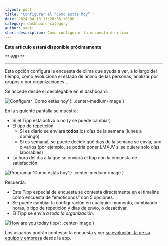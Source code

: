 ```yaml
---
layout: post
title: "Configurar el “Como estás hoy” "
date: 2024-04-13 11:28:38 +0100
category: dashboard-category
author: santi
short-description: Como configurar la encuesta de clima.
---
```


**Este articulo estará disponible próximamente**

** WIP **

---

Esta opción configura la encuesta de clima que ayuda a ver, a lo largo del tiempo, como evoluciona el estado de ánimo de las personas, analizar por grupos o por organizaciones… 

Se accede desde el desplegable en el dashboard: 

![Configurar 'Como estás hoy'](/assets/hayt-menu.png "Configurar 'Como estás hoy'"){: .center-medium-image }

En la siguiente pantalla se muestra: 

* Si el Tipp está activo o no (y se puede cambiar) 
* El tipo de repetición 
  * Si es diario se enviará **todos** los días de la semana (lunes a domingo) 
  * Si es semanal, se puede decidir qué días de la semana se envía, uno o varios (por ejemplo, se podría poner LMXJV si se quiere solo días laborables) 
* La hora del día a la que se enviará el tipp con la encuesta de satisfacción

![Programar 'Como estás hoy'](/assets/hayt-schedule.png "Programar 'Como estás hoy'"){: .center-medium-image }

Recuerda: 

* Este Tipp especial de encuesta se contesta directamente en el timeline como encuesta de “emoticonos” con 5 opciones. 
* Se puede cambiar la configuración en cualquier momento, cambiando horas, o tipo de repetición y días de envío, o desactivar.
* El Tipp se envía *a toda la organización*.

![How are you today tipp](/assets/hayt.png "How are you today Tipp"){: .center-image }

Los usuarios podrán contestar la encuesta y ver [su evolución, la de su equipo y empresa](/app-category/hayt) desde la app.